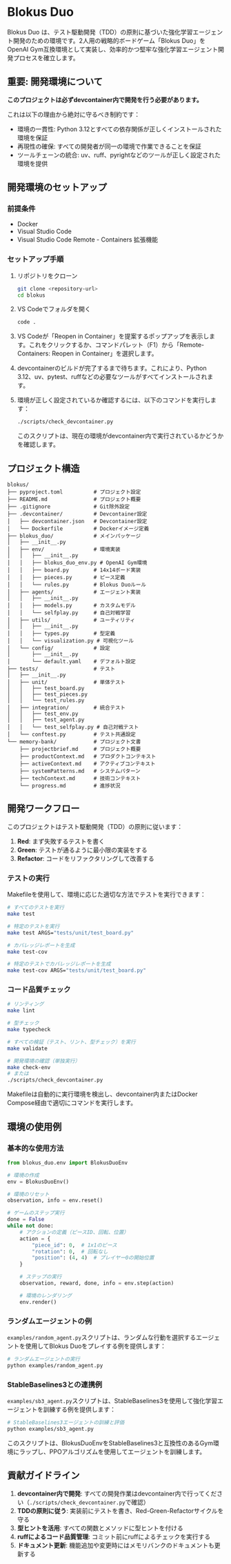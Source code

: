 # Blokus Duo

Blokus Duo は、テスト駆動開発（TDD）の原則に基づいた強化学習エージェント開発のための環境です。2人用の戦略的ボードゲーム「Blokus Duo」をOpenAI Gym互換環境として実装し、効率的かつ堅牢な強化学習エージェント開発プロセスを確立します。

## 重要: 開発環境について

**このプロジェクトは必ずdevcontainer内で開発を行う必要があります。**

これは以下の理由から絶対に守るべき制約です：
- 環境の一貫性: Python 3.12とすべての依存関係が正しくインストールされた環境を保証
- 再現性の確保: すべての開発者が同一の環境で作業できることを保証
- ツールチェーンの統合: uv、ruff、pyrightなどのツールが正しく設定された環境を提供

## 開発環境のセットアップ

### 前提条件
- Docker
- Visual Studio Code
- Visual Studio Code Remote - Containers 拡張機能

### セットアップ手順

1. リポジトリをクローン
   ```bash
   git clone <repository-url>
   cd blokus
   ```

2. VS Codeでフォルダを開く
   ```bash
   code .
   ```

3. VS Codeが「Reopen in Container」を提案するポップアップを表示します。これをクリックするか、コマンドパレット（F1）から「Remote-Containers: Reopen in Container」を選択します。

4. devcontainerのビルドが完了するまで待ちます。これにより、Python 3.12、uv、pytest、ruffなどの必要なツールがすべてインストールされます。

5. 環境が正しく設定されているか確認するには、以下のコマンドを実行します：
   ```bash
   ./scripts/check_devcontainer.py
   ```
   このスクリプトは、現在の環境がdevcontainer内で実行されているかどうかを確認します。

## プロジェクト構造

```
blokus/
├── pyproject.toml          # プロジェクト設定
├── README.md               # プロジェクト概要
├── .gitignore              # Git除外設定
├── .devcontainer/          # Devcontainer設定
│   ├── devcontainer.json   # Devcontainer設定
│   └── Dockerfile          # Dockerイメージ定義
├── blokus_duo/             # メインパッケージ
│   ├── __init__.py
│   ├── env/                # 環境実装
│   │   ├── __init__.py
│   │   ├── blokus_duo_env.py # OpenAI Gym環境
│   │   ├── board.py        # 14x14ボード実装
│   │   ├── pieces.py       # ピース定義
│   │   └── rules.py        # Blokus Duoルール
│   ├── agents/             # エージェント実装
│   │   ├── __init__.py
│   │   ├── models.py       # カスタムモデル
│   │   └── selfplay.py     # 自己対戦学習
│   ├── utils/              # ユーティリティ
│   │   ├── __init__.py
│   │   ├── types.py        # 型定義
│   │   └── visualization.py # 可視化ツール
│   └── config/             # 設定
│       ├── __init__.py
│       └── default.yaml    # デフォルト設定
├── tests/                  # テスト
│   ├── __init__.py
│   ├── unit/               # 単体テスト
│   │   ├── test_board.py
│   │   ├── test_pieces.py
│   │   └── test_rules.py
│   ├── integration/        # 統合テスト
│   │   ├── test_env.py
│   │   ├── test_agent.py
│   │   └── test_selfplay.py # 自己対戦テスト
│   └── conftest.py         # テスト共通設定
└── memory-bank/            # プロジェクト文書
    ├── projectbrief.md     # プロジェクト概要
    ├── productContext.md   # プロダクトコンテキスト
    ├── activeContext.md    # アクティブコンテキスト
    ├── systemPatterns.md   # システムパターン
    ├── techContext.md      # 技術コンテキスト
    └── progress.md         # 進捗状況
```

## 開発ワークフロー

このプロジェクトはテスト駆動開発（TDD）の原則に従います：

1. **Red**: まず失敗するテストを書く
2. **Green**: テストが通るように最小限の実装をする
3. **Refactor**: コードをリファクタリングして改善する

### テストの実行

Makefileを使用して、環境に応じた適切な方法でテストを実行できます：

```bash
# すべてのテストを実行
make test

# 特定のテストを実行
make test ARGS="tests/unit/test_board.py"

# カバレッジレポートを生成
make test-cov

# 特定のテストでカバレッジレポートを生成
make test-cov ARGS="tests/unit/test_board.py"
```

### コード品質チェック

```bash
# リンティング
make lint

# 型チェック
make typecheck

# すべての検証（テスト、リント、型チェック）を実行
make validate

# 開発環境の確認（単独実行）
make check-env
# または
./scripts/check_devcontainer.py
```

Makefileは自動的に実行環境を検出し、devcontainer内またはDocker Compose経由で適切にコマンドを実行します。

## 環境の使用例

### 基本的な使用方法

```python
from blokus_duo.env import BlokusDuoEnv

# 環境の作成
env = BlokusDuoEnv()

# 環境のリセット
observation, info = env.reset()

# ゲームのステップ実行
done = False
while not done:
    # アクションの定義（ピースID、回転、位置）
    action = {
        "piece_id": 0,  # 1x1のピース
        "rotation": 0,  # 回転なし
        "position": (4, 4)  # プレイヤー0の開始位置
    }

    # ステップの実行
    observation, reward, done, info = env.step(action)

    # 環境のレンダリング
    env.render()
```

### ランダムエージェントの例

`examples/random_agent.py`スクリプトは、ランダムな行動を選択するエージェントを使用してBlokus Duoをプレイする例を提供します：

```bash
# ランダムエージェントの実行
python examples/random_agent.py
```

### StableBaselines3との連携例

`examples/sb3_agent.py`スクリプトは、StableBaselines3を使用して強化学習エージェントを訓練する例を提供します：

```bash
# StableBaselines3エージェントの訓練と評価
python examples/sb3_agent.py
```

このスクリプトは、BlokusDuoEnvをStableBaselines3と互換性のあるGym環境にラップし、PPOアルゴリズムを使用してエージェントを訓練します。

## 貢献ガイドライン

1. **devcontainer内で開発**: すべての開発作業はdevcontainer内で行ってください（`./scripts/check_devcontainer.py`で確認）
2. **TDDの原則に従う**: 実装前にテストを書き、Red-Green-Refactorサイクルを守る
3. **型ヒントを活用**: すべての関数とメソッドに型ヒントを付ける
4. **ruffによるコード品質管理**: コミット前にruffによるチェックを実行する
5. **ドキュメント更新**: 機能追加や変更時にはメモリバンクのドキュメントも更新する

